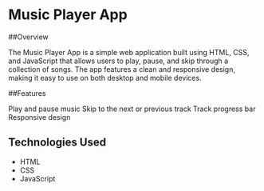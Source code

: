 # Music Player App

##Overview

The Music Player App is a simple web application built using HTML, CSS, and JavaScript that allows users to play, pause, and skip through a collection of songs. The app features a clean and responsive design, making it easy to use on both desktop and mobile devices.

##Features

Play and pause music
Skip to the next or previous track
Track progress bar
Responsive design

## Technologies Used

- HTML
- CSS
- JavaScript
